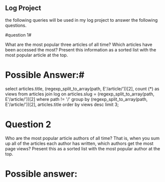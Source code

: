 ## Log Project ##

<p>the following queries will be used in my log project to answer the following questions.</p>

#question 1#

What are the most popular three articles of all time? Which articles have been accessed the most? Present this information as a sorted list with the most popular article at the top.

# Possible Answer:#

select articles.title, (regexp_split_to_array(path, E'/article/'))[2], count (*) as views from articles join log on articles.slug = (regexp_split_to_array(path, E'/article/'))[2] where path != '/' group by (regexp_split_to_array(path, E'/article/'))[2], articles.title order by views desc limit 3;

# Question 2 #

<p>
Who are the most popular article authors of all time? That is, when you sum up all of the articles each author has written, which authors get the most page views? Present this as a sorted list with the most popular author at the top.</P>

# Possible answer: #


